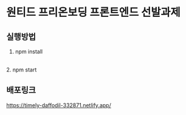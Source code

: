 # 원티드 프리온보딩 프론트엔드 선발과제

## 실행방법
1. npm install
<br />
2. npm start

## 배포링크
https://timely-daffodil-332871.netlify.app/
